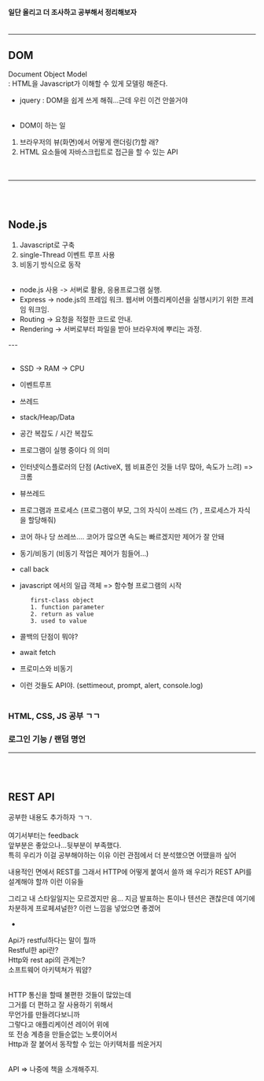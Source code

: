 #### 일단 올리고 더 조사하고 공부해서 정리해보자<br><br>
---

## DOM <br>
Document Object Model <br>
: HTML을 Javascript가 이해할 수 있게 모델링 해준다.

* jquery : DOM을 쉽게 쓰게 해줘...근데 우린 이건 안쓸거야 <br><br>

* DOM이 하는 일 <br>
1. 브라우저의 뷰(화면)에서 어떻게 랜더링(?)할 래?<br>
2. HTML 요소들에 자바스크립트로 접근을 할 수 있는 API<br><br><br>
---
<br><br>
## Node.js<br>
1. Javascript로 구축
2. single-Thread 이벤트 루프 사용
3. 비동기 방식으로 동작<br><br>

* node.js 사용 -> 서버로 활용, 응용프로그램 실행.
* Express -> node.js의 프레임 워크. 웹서버 어플리케이션을 실행시키기 위한 프레임 워크임. 
* Routing -> 요청을 적절한 코드로 안내.
* Rendering -> 서버로부터 파일을 받아 브라우저에 뿌리는 과정.

--- <br><br>
* SSD -> RAM -> CPU 
* 이벤트루프
* 쓰레드
* stack/Heap/Data
* 공간 복잡도 / 시간 복잡도
* 프로그램이 실행 중이다 의 의미
* 인터넷익스플로러의 단점 (ActiveX, 웹 비표준인 것들 너무 많아, 속도가 느려) => 크롬
* 뷰쓰레드
* 프로그램과 프로세스 (프로그램이 부모, 그의 자식이 쓰레드 (?) , 프로세스가 자식을 할당해줘)
* 코어 하나 당 쓰레쓰.... 코어가 많으면 속도는 빠르겠지만 제어가 잘 안돼
* 동기/비동기 (비동기 작업은 제어가 힘들어...)
* call back 
* javascript 에서의 일급 객체  => 함수형 프로그램의 시작

         first-class object 
         1. function parameter
         2. return as value
         3. used to value


* 콜백의 단점이 뭐야?
* await fetch
* 프로미스와 비동기
* 이런 것들도 API야. (settimeout, prompt, alert, console.log)<br><br>

### HTML, CSS, JS 공부 ㄱㄱ<br>
### 로그인 기능 / 랜덤 명언

--- 
<br><br>

## REST API<br>
공부한 내용도 추가하자 ㄱㄱ.<br><br>
여기서부터는 feedback<br>
앞부분은 좋았으나...뒷부분이 부족했다.<br>
특히 우리가 이걸 공부해야하는 이유 이런 관점에서 더 분석했으면 어땠을까 싶어

내용적인 면에서 REST를 그래서 HTTP에 어떻게 붙여서 쓸까 왜 우리가 REST API를 설계해야 할까 이런 이유들 

그리고 내 스타일일지는 모르겠지만 음... 지금 발표하는 톤이나 텐션은 괜찮은데 여기에 차분하게 프로페셔널한? 이런 느낌을 넣었으면 좋겠어

+

Api가 restful하다는 말이 뭘까<br>
Restful한 api란?<br>
Http와 rest api의 관계는?<br>
소프트웨어 아키텍쳐가 뭐얌?<br><br>

HTTP 통신을 할때 불편한 것들이 많았는데<br>
그거를 더 편하고 잘 사용하기 위해서<br>
무언가를 만들려다보니까<br>
그렇다고 애플리케이션 레이어 위에<br>
또 전송 계층을 만들순없는 노릇이어서<br>
Http과 잘 붙어서 동작할 수 있는 아키텍처를 씌운거지<br><br>


API => 나중에 책을 소개해주지.<br>

